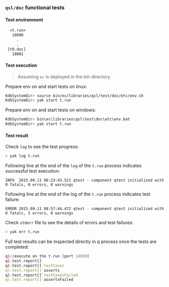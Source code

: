 ### `qsl/doc` functional tests

#### Test environment

```txt
  <t.run>
   18000
     .
     .
 [t0.doc]
   18001
```

#### Test execution
> Assuming `ec` is deployed in the bin directory.

Prepare env on and start tests on linux:
```bash
KdbSystemDir> source bin/ec/libraries/qsl/test/doc/etc/env.sh
KdbSystemDir> yak start t.run
```

Prepare env on and start tests on windows:
```bash
KdbSystemDir> bin\ec\libraries\qsl\test\doc\etc\env.bat
KdbSystemDir> yak start t.run
```
  
#### Test result

Check `log` to see the test progress:
```bash
> yak log t.run
```

Following line at the end of the `log` of the `t.run` process indicates successful test execution:

```INFO  2015.09.11 08:23:43.521 qtest - component qtest initialized with 0 fatals, 0 errors, 0 warnings```

Following line at the end of the log of the `t.run` process indicates test failure:

```ERROR 2015.09.11 08:57:44.472 qtest - component qtest initialized with 0 fatals, 3 errors, 0 warnings```

Check `stderr` file to see the details of errors and test failures:
```bash
> yak err t.run
```

Full test results can be inspected directly in q process once the tests are completed:
```q  
q)//execute on the t.run [port 18000]
q).test.report[]
q).test.report[]`testCases
q).test.report[]`asserts
q).test.report[]`testCasesFailed
q).test.report[]`assertsFailed
```
